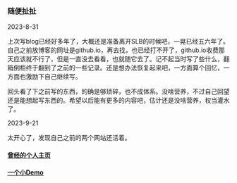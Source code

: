 ### 随便扯扯

2023-8-31

上次写blog已经好多年了，大概还是准备离开SLB的时候吧，一晃已经五六年了。自己之前放博客的网址是github.io，再去找，也已经打不开了，github.io收费那天应该就不行了，但是一直没去看看，也就随它去了。记不起当时写了些什么，翻箱倒柜终于翻到了之前的一些记录。还是想办法恢复起来吧，一方面算个回忆，一方面也激励下自己继续写。

回头看了下之前写的东西，的确是够琐碎，也不成体系。没啥营养，不过自己回望还是能想起写东西的。希望以后能有更多的内容吧，估计还是没啥营养，权当灌水了。

2023-9-21

太开心了，发现自己之前的两个网站还活着。

#### [曾经的个人主页](https://zhigaozhu.github.io)
#### [一个小Demo](https://zhigaoforfun.github.io)
